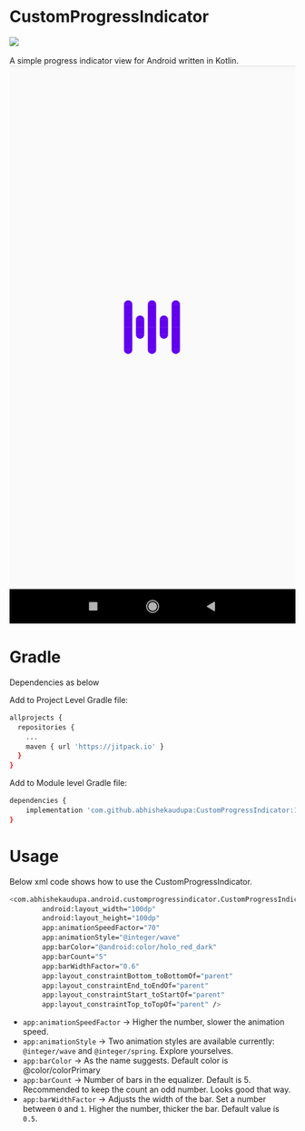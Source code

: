 # CustomProgressIndicator

[![](https://jitpack.io/v/abhishekaudupa/CustomProgressIndicator.svg)](https://jitpack.io/#abhishekaudupa/CustomProgressIndicator)

A simple progress indicator view for Android written in Kotlin.
![alt text](https://github.com/abhishekaudupa/CustomProgressIndicator/blob/master/device-2020-03-18-165850.png)

# Gradle
Dependencies as below

Add to Project Level Gradle file:
```sh
allprojects {
  repositories {
    ...
    maven { url 'https://jitpack.io' }
  }
}
```

Add to Module level Gradle file:
```sh
dependencies {
    implementation 'com.github.abhishekaudupa:CustomProgressIndicator:1.0.0'
}
```
# Usage
Below xml code shows how to use the CustomProgressIndicator.

```sh
<com.abhishekaudupa.android.customprogressindicator.CustomProgressIndicator
        android:layout_width="100dp"
        android:layout_height="100dp"
        app:animationSpeedFactor="70"
        app:animationStyle="@integer/wave"
        app:barColor="@android:color/holo_red_dark"
        app:barCount="5"
        app:barWidthFactor="0.6"
        app:layout_constraintBottom_toBottomOf="parent"
        app:layout_constraintEnd_toEndOf="parent"
        app:layout_constraintStart_toStartOf="parent"
        app:layout_constraintTop_toTopOf="parent" />
```
- ```app:animationSpeedFactor``` -> Higher the number, slower the animation speed.
- ```app:animationStyle``` -> Two animation styles are available currently: ```@integer/wave``` and ```@integer/spring```. Explore yourselves.
- ```app:barColor``` -> As the name suggests. Default color is @color/colorPrimary
- ```app:barCount``` -> Number of bars in the equalizer. Default is 5. Recommended to keep the count an odd number. Looks good that way.
- ```app:barWidthFactor``` -> Adjusts the width of the bar. Set a number between ```0``` and ```1```. Higher the number, thicker the bar. Default value is ```0.5```.
